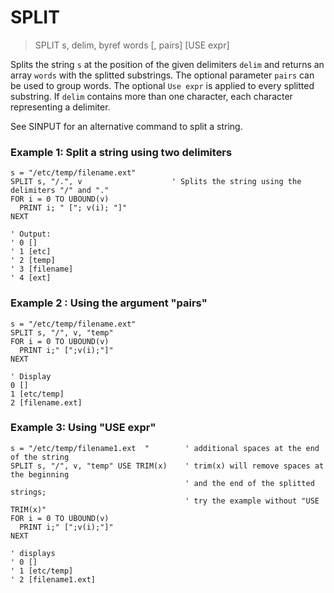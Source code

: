 # SPLIT

> SPLIT s, delim, byref words [, pairs] [USE expr]

Splits the string `s` at the position of the given delimiters `delim` and returns an array `words` with the splitted substrings. The optional parameter `pairs` can be used to group words. The optional `Use expr` is applied to every splitted substring. If `delim` contains more than one character, each character representing a delimiter.

See SINPUT for an alternative command to split a string.

### Example 1: Split a string using two delimiters

```
s = "/etc/temp/filename.ext"
SPLIT s, "/.", v                    ' Splits the string using the delimiters "/" and "."
FOR i = 0 TO UBOUND(v)
  PRINT i; " ["; v(i); "]"
NEXT

' Output:
' 0 []
' 1 [etc]
' 2 [temp]
' 3 [filename]
' 4 [ext]
```

### Example 2 : Using the argument "pairs"  

```
s = "/etc/temp/filename.ext"
SPLIT s, "/", v, "temp"
FOR i = 0 TO UBOUND(v)
  PRINT i;" [";v(i);"]"
NEXT

' Display
0 []
1 [etc/temp]
2 [filename.ext]
```

### Example 3: Using "USE expr"

```
s = "/etc/temp/filename1.ext  "        ' additional spaces at the end of the string
SPLIT s, "/", v, "temp" USE TRIM(x)    ' trim(x) will remove spaces at the beginning
                                       ' and the end of the splitted strings;
                                       ' try the example without "USE TRIM(x)"
FOR i = 0 TO UBOUND(v)
  PRINT i;" [";v(i);"]"
NEXT

' displays
' 0 []
' 1 [etc/temp]
' 2 [filename1.ext]
```


